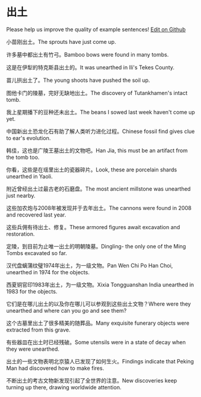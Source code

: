 # 出土

Please help us improve the quality of example sentences! [Edit on Github](https://github.com/jiyushe/jiyu-example-sentence-source/blob/main/chinese/chutu.md)

<p><span class="chinese">小苗刚出土。</span><span class="english">The sprouts have just come up.</span></p>

<p><span class="chinese">许多墓中都出土有竹弓。</span><span class="english">Bamboo bows were found in many tombs.</span></p>

<p><span class="chinese">这是在伊犁的特克斯县出土的。</span><span class="english">It was unearthed in Ili's Tekes County.</span></p>

<p><span class="chinese">苗儿拱出土了。</span><span class="english">The young shoots have pushed the soil up.</span></p>

<p><span class="chinese">图他卡门的陵墓，完好无缺地出土。</span><span class="english">The discovery of Tutankhamen's intact tomb.</span></p>

<p><span class="chinese">我上星期播下的豆种还未出土。</span><span class="english">The beans I sowed last week haven't come up yet.</span></p>

<p><span class="chinese">中国新出土恐龙化石有助了解人类听力进化过程。</span><span class="english">Chinese fossil find gives clue to ear's evolution.</span></p>

<p><span class="chinese">韩佳，这也是广陵王墓出土的文物吧。</span><span class="english">Han Jia, this must be an artifact from the tomb too.</span></p>

<p><span class="chinese">你看，这些是在瑶里出土的瓷器碎片。</span><span class="english">Look, these are porcelain shards unearthed in Yaoli.</span></p>

<p><span class="chinese">附近曾经出土过最古老的石磨盘。</span><span class="english">The most ancient millstone was unearthed just nearby.</span></p>

<p><span class="chinese">这些加农炮与2008年被发现并于去年出土。</span><span class="english">The cannons were found in 2008 and recovered last year.</span></p>

<p><span class="chinese">这些兵佣有待出土、修复。</span><span class="english">These armored figures await excavation and restoration.</span></p>

<p><span class="chinese">定陵，到目前为止唯一出土的明朝陵墓。</span><span class="english">Dingling- the only one of the Ming Tombs excavated so far.</span></p>

<p><span class="chinese">汉代盘螭蒲纹璧1974年出土，为一级文物。</span><span class="english">Pan Wen Chi Po Han Choi, unearthed in 1974 for the objects.</span></p>

<p><span class="chinese">西夏铜官印1983年出土，为一级文物。</span><span class="english">Xixia Tongguanshan India unearthed in 1983 for the objects.</span></p>

<p><span class="chinese">它们是在哪儿出土的以及你在哪儿可以参观到这些出土文物？</span><span class="english">Where were they unearthed and where can you go and see them?</span></p>

<p><span class="chinese">这个古墓里出土了很多精美的随葬品。</span><span class="english">Many exquisite funerary objects were extracted from this grave.</span></p>

<p><span class="chinese">有些器皿在出土时已经残破。</span><span class="english">Some utensils were in a state of decay when they were unearthed.</span></p>

<p><span class="chinese">出土的一些文物表明北京猿人已发现了如何生火。</span><span class="english">Findings indicate that Peking Man had discovered how to make fires.</span></p>

<p><span class="chinese">不断出土的考古文物新发现引起了全世界的注意。</span><span class="english">New discoveries keep turning up there, drawing worldwide attention.</span></p>

